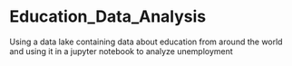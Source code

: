 # Education_Data_Analysis
Using a data lake containing data about education from around the world and using it in a jupyter notebook to analyze unemployment
